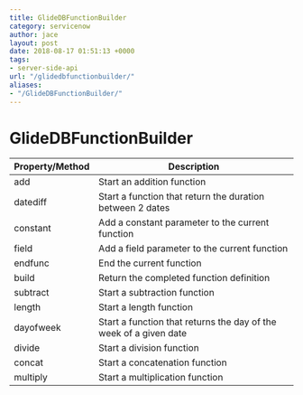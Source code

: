 ```yaml
---
title: GlideDBFunctionBuilder
category: servicenow
author: jace
layout: post
date: 2018-08-17 01:51:13 +0000
tags:
- server-side-api
url: "/glidedbfunctionbuilder/"
aliases:
- "/GlideDBFunctionBuilder/"
---
```

# GlideDBFunctionBuilder
<!--more-->

| Property/Method | Description |
| --- | --- |
| add | Start an addition function |
| datediff | Start a function that return the duration between 2 dates |
| constant | Add a constant parameter to the current function |
| field | Add a field parameter to the current function |
| endfunc | End the current function |
| build | Return the completed function definition |
| subtract | Start a subtraction function |
| length | Start a length function |
| dayofweek | Start a function that returns the day of the week of a given date |
| divide | Start a division function |
| concat | Start a concatenation function |
| multiply | Start a multiplication function |